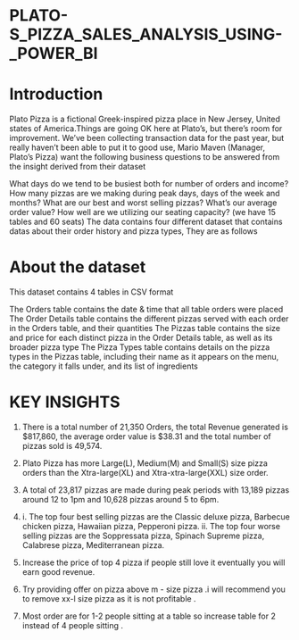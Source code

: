 # PLATO-S_PIZZA_SALES_ANALYSIS_USING-_POWER_BI
# Introduction
Plato Pizza is a fictional Greek-inspired pizza place in New Jersey, United states of America.Things are going OK here at Plato’s, but there’s room for improvement. We’ve been collecting transaction data for the past year, but really haven’t been able to put it to good use, Mario Maven (Manager, Plato’s Pizza) want the following business questions to be answered from the insight derived from their dataset

What days do we tend to be busiest both for number of orders and income?
How many pizzas are we making during peak days, days of the week and months?
What are our best and worst selling pizzas?
What’s our average order value?
How well are we utilizing our seating capacity? (we have 15 tables and 60 seats)
The data contains four different dataset that contains datas about their order history and pizza types, They are as follows

# About the dataset

This dataset contains 4 tables in CSV format

The Orders table contains the date & time that all table orders were placed
The Order Details table contains the different pizzas served with each order in the Orders table, and their quantities
The Pizzas table contains the size and price for each distinct pizza in the Order Details table, as well as its broader pizza type
The Pizza Types table contains details on the pizza types in the Pizzas table, including their name as it appears on the menu, the category it falls under, and its list of ingredients

# KEY INSIGHTS

1) There is a total number of 21,350 Orders, the total Revenue generated is $817,860, 
   the average order value is $38.31 and the total number of pizzas sold is 49,574.
  
2) Plato Pizza has more Large(L), Medium(M) and Small(S) size pizza orders than the
    Xtra-large(XL)  and Xtra-xtra-large(XXL) size order.

3) A total of 23,817 pizzas are made during peak periods with 13,189 pizzas around 
   12 to 1pm and 10,628 pizzas around 5 to 6pm.

4) i. The top four best selling pizzas are the Classic deluxe pizza, Barbecue chicken pizza, 
      Hawaiian pizza, Pepperoni pizza.
   ii. The top four  worse selling pizzas are the Soppressata pizza, Spinach Supreme pizza, 
       Calabrese pizza, Mediterranean pizza.

5) Increase the price of top 4 pizza  if people still love it eventually you will earn good revenue.

6) Try providing offer on pizza above m - size pizza .i will recommend you to remove 
    xx-l size pizza as it is not profitable .

7) Most order are for 1-2 people sitting at a table so increase table for 2 instead of 4 people
   sitting .
